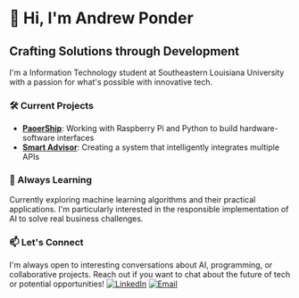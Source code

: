 # 👋 Hi, I'm Andrew Ponder

## Crafting Solutions through Development

I'm a Information Technology student at Southeastern Louisiana University with a passion for what's possible with innovative tech.

### 🛠️ Current Projects

- **[PaoerShip](https://github.com/ponderrr/paoer_ship)**: Working with Raspberry Pi and Python to build hardware-software interfaces
- **[Smart Advisor](https://github.com/ponderrr/smart-advisor)**: Creating a system that intelligently integrates multiple APIs

### 🌱 Always Learning

Currently exploring machine learning algorithms and their practical applications. I'm particularly interested in the responsible implementation of AI to solve real business challenges.

### 📫 Let's Connect

I'm always open to interesting conversations about AI, programming, or collaborative projects. Reach out if you want to chat about the future of tech or potential opportunities!
[![LinkedIn](https://img.shields.io/badge/LinkedIn-0077B5?style=for-the-badge&logo=linkedin&logoColor=white)](https://linkedin.com/in/robertponder)
[![Email](https://img.shields.io/badge/Email-D14836?style=for-the-badge&logo=gmail&logoColor=white)](mailto:andrew.ponderrr@icloud.com)
